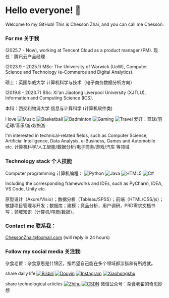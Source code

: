 # Hello everyone! 👋

Welcome to my GitHub! This is Chesson Zhai, and you can call me Chesson. 

### For me 关于我
(2025.7 - Now), working at Tencent Cloud as a product manager (PM). 现任：腾讯云产品经理

(2023.9 - 2025.1) MSc: The University of Warwick (UoW), Computer Science and Technology (e-Commerce and Digital Analytics). 

硕士：英国华威大学 计算机科学与技术（电子商务数据分析方向）

(2019.8 - 2023.7) BSc: Xi'an Jiaotong Liverpool University (XJTLU), Information and Computing Science (ICS).

本科：西交利物浦大学 信息与计算科学 (计算机软件类)

I love
![Music](https://img.shields.io/badge/-Music-FFD700?style=flat-square&logo=music&logoColor=white)
![Basketball](https://img.shields.io/badge/-Basketball-orange?style=flat-square&logo=sports&logoColor=white)
![Badminton](https://img.shields.io/badge/-Badminton-00BFFF?style=flat-square&logo=sports&logoColor=white)
![Gaming](https://img.shields.io/badge/-Games-9C27B0?style=flat-square&logo=gamepad&logoColor=white)
![Travel](https://img.shields.io/badge/-Travel-008000?style=flat-square&logo=airplane&logoColor=white)
爱好：篮球/羽毛球/音乐/游戏/旅游

I'm interested in technical-related fields, such as Computer Science, Artificial Intelligence, Data Analysis, e-Business, Games and Automobile etc. 
计算机科学/人工智能/数据分析/电子商务/游戏/汽车 等领域



### Technology stack 个人技能

Computer programming 计算机编程：
![Python](https://img.shields.io/badge/-Python-3776AB?style=flat-square&logo=python&logoColor=white)
![Java](https://img.shields.io/badge/-Java-007396?style=flat-square&logo=java&logoColor=white)
![HTML5](https://img.shields.io/badge/-HTML5-E34F26?style=flat-square&logo=html5&logoColor=white)
![C#](https://img.shields.io/badge/-C%23-239120?style=flat-square&logo=csharp&logoColor=white)

Including the corresponding frameworks and IDEs, such as PyCharm, IDEA, VS Code, Unity etc.

原型设计（Axure/Visio）；数据分析（Tableau/SPSS）；前端（HTML/CSS/js）；敏捷项目管理与开发；数据库；建模；竞品分析，用户调研，PRD需求文档书写；领域知识（计算机/电商/数据）。

### Contact me 联系我：
ChessonZhai@foxmail.com (will reply in 24 hours)

### Follow my social media 关注我:

杂食老翟：杂食意思是什锦区，指希望自己能在多个领域都涉猎和有所成就。

share daily life
[![Bilibili](https://img.shields.io/badge/Bilibili-杂食老翟-00A1D6?style=flat-square&logo=bilibili)](https://space.bilibili.com/474510573)
[![Douyin](https://img.shields.io/badge/Douyin-杂食老翟-FF4500?style=flat-square&logo=tiktok)](https://www.douyin.com/user/MS4wLjABAAAA8SxbTCoahDB29M1MRL-1rOiPUAS96E49CSg3pHRUxd8)
[![Instagram](https://img.shields.io/badge/Instagram-%40chessonzhai-E4405F?style=flat-square&logo=instagram)](https://www.instagram.com/chessonzhai/)
[![Xiaohongshu](https://img.shields.io/badge/小红书-杂食老翟-FF4500?style=flat-square&logo=xiaohongshu)](https://www.xiaohongshu.com/user/profile/5d1ef4940000000010039a38)

share technological articles
[![Zhihu](https://img.shields.io/badge/知乎-杂食老翟-0084FF?style=flat-square)](https://www.zhihu.com/people/za-shi-lao-di)
[![CSDN](https://img.shields.io/badge/CSDN-杂食老翟-red?style=flat-square&logo=blog&logoColor=white)](https://blog.csdn.net/ChuanxinZhai?spm=1010.2135.3001.5343)
微信公众号：杂食老翟的奇思妙想


